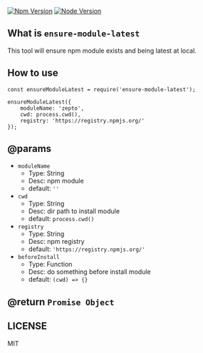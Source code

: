[![Npm Version](https://img.shields.io/badge/npm-%3E%3D%203.3.1-brightgreen.svg)](https://www.npmjs.com/package/get-npm-package-version) [![Node Version](https://img.shields.io/badge/node-%3E%3D%206.9.1-brightgreen.svg)](https://nodejs.org/en/) 

## What is `ensure-module-latest`

This tool will ensure npm module exists and being latest at local.

## How to use

```
const ensureModuleLatest = require('ensure-module-latest');

ensureModuleLatest({
    moduleName: 'zepto',
    cwd: process.cwd(),
    registry: 'https://registry.npmjs.org/' 
});
```

## @params

+   `moduleName`
    +   Type: String
    +   Desc: npm module
    +   default: `''`
+   `cwd`
    +   Type: String
    +   Desc: dir path to install module
    +   default: `process.cwd()`
+   `registry`
    +   Type: String
    +   Desc: npm registry
    +   default: `'https://registry.npmjs.org/'`
+   `beforeInstall`
    +   Type: Function
    +   Desc: do something before install module
    +   default: `(cwd) => {}`

## @return `Promise Object`

## LICENSE

MIT